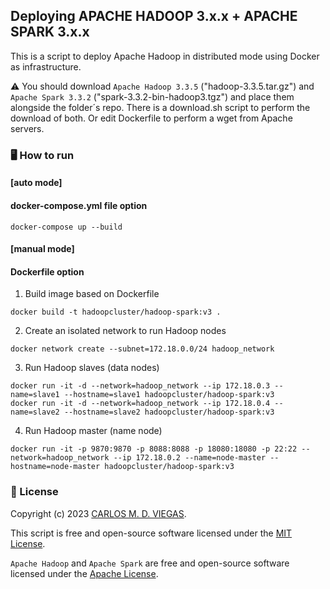 ## Deploying APACHE HADOOP 3.x.x + APACHE SPARK 3.x.x

This is a script to deploy Apache Hadoop in distributed mode using Docker as infrastructure.

⚠️ You should download `Apache Hadoop 3.3.5` ("hadoop-3.3.5.tar.gz") and `Apache Spark 3.3.2` ("spark-3.3.2-bin-hadoop3.tgz") and place them alongside the folder´s repo. There is a download.sh script to perform the download of both. Or edit Dockerfile to perform a wget from Apache servers.

### :desktop_computer: How to run

#### [auto mode]
#### docker-compose.yml file option

```
docker-compose up --build
```

#### [manual mode] 
#### Dockerfile option

1. Build image based on Dockerfile
```
docker build -t hadoopcluster/hadoop-spark:v3 .
```

2. Create an isolated network to run Hadoop nodes
```
docker network create --subnet=172.18.0.0/24 hadoop_network
```

3. Run Hadoop slaves (data nodes)
```
docker run -it -d --network=hadoop_network --ip 172.18.0.3 --name=slave1 --hostname=slave1 hadoopcluster/hadoop-spark:v3
docker run -it -d --network=hadoop_network --ip 172.18.0.4 --name=slave2 --hostname=slave2 hadoopcluster/hadoop-spark:v3
```

4. Run Hadoop master (name node)
```
docker run -it -p 9870:9870 -p 8088:8088 -p 18080:18080 -p 22:22 --network=hadoop_network --ip 172.18.0.2 --name=node-master --hostname=node-master hadoopcluster/hadoop-spark:v3
```

### 📜 License

Copyright (c) 2023 [CARLOS M. D. VIEGAS](https://github.com/cmdviegas).

This script is free and open-source software licensed under the [MIT License](https://github.com/cmdviegas/docker-hadoop-cluster/blob/master/LICENSE). 

`Apache Hadoop` and `Apache Spark` are free and open-source software licensed under the [Apache License](https://github.com/cmdviegas/docker-hadoop-cluster/blob/master/LICENSE.apache).
